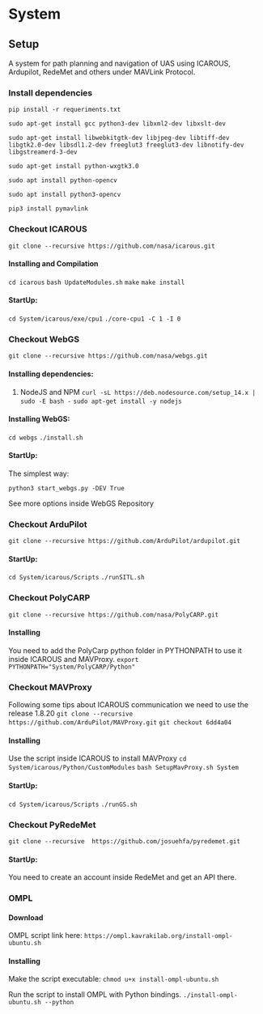 System
======

## Setup 
A system for path planning and navigation of UAS using ICAROUS, Ardupilot, RedeMet and others under MAVLink Protocol. 

### Install dependencies

`pip install -r requeriments.txt`
  
`sudo apt-get install gcc python3-dev libxml2-dev libxslt-dev`

`sudo apt-get install libwebkitgtk-dev libjpeg-dev libtiff-dev libgtk2.0-dev libsdl1.2-dev freeglut3 freeglut3-dev libnotify-dev libgstreamerd-3-dev`

`sudo apt-get install python-wxgtk3.0`

`sudo apt install python-opencv`

`sudo apt install python3-opencv`

`pip3 install pymavlink`


### Checkout ICAROUS
`git clone --recursive https://github.com/nasa/icarous.git`

#### Installing and Compilation
`cd icarous`
`bash UpdateModules.sh`
`make`
`make install`
  
#### StartUp:
`cd System/icarous/exe/cpu1`
`./core-cpu1 -C 1 -I 0`

### Checkout WebGS
`git clone --recursive https://github.com/nasa/webgs.git`
#### Installing dependencies:

 1. NodeJS and NPM 
`curl -sL https://deb.nodesource.com/setup_14.x | sudo -E bash -`
`sudo apt-get install -y nodejs`

#### Installing WebGS:
`cd webgs`
`./install.sh`

#### StartUp:

The simplest way:

`python3 start_webgs.py -DEV True`
 
See more options inside WebGS Repository

### Checkout ArduPilot
`git clone --recursive https://github.com/ArduPilot/ardupilot.git`

#### StartUp:
`cd System/icarous/Scripts`
`./runSITL.sh`


### Checkout PolyCARP
`git clone --recursive https://github.com/nasa/PolyCARP.git`

#### Installing
You need to add the PolyCarp python folder in PYTHONPATH to use it inside ICAROUS and MAVProxy.
`export PYTHONPATH="System/PolyCARP/Python"`


### Checkout MAVProxy
Following some tips about ICAROUS communication we need to use the release  1.8.20 
`git clone --recursive https://github.com/ArduPilot/MAVProxy.git`
`git checkout 6dd4a04`

#### Installing
Use the script inside ICAROUS to install MAVProxy
`cd System/icarous/Python/CustomModules`
`bash SetupMavProxy.sh System`
#### StartUp:
`cd System/icarous/Scripts`
`./runGS.sh`

### Checkout PyRedeMet

`git clone --recursive  https://github.com/josuehfa/pyredemet.git`

#### StartUp:
You need to create an account inside RedeMet and get an API there.

### OMPL
#### Download
OMPL script link here:
`https://ompl.kavrakilab.org/install-ompl-ubuntu.sh`
#### Installing
Make the script executable:
`chmod u+x install-ompl-ubuntu.sh`
  
Run the script to install OMPL with Python bindings.
`./install-ompl-ubuntu.sh --python`